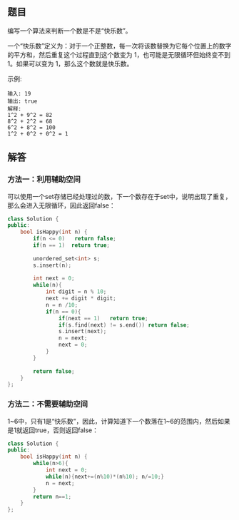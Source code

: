 ## 题目

编写一个算法来判断一个数是不是“快乐数”。

一个“快乐数”定义为：对于一个正整数，每一次将该数替换为它每个位置上的数字的平方和，然后重复这个过程直到这个数变为 1，也可能是无限循环但始终变不到 1。如果可以变为 1，那么这个数就是快乐数。

示例: 

```
输入: 19
输出: true
解释: 
1^2 + 9^2 = 82
8^2 + 2^2 = 68
6^2 + 8^2 = 100
1^2 + 0^2 + 0^2 = 1
```

## 解答

### 方法一：利用辅助空间

可以使用一个set存储已经处理过的数，下一个数存在于set中，说明出现了重复，那么会进入无限循环，因此返回false：

```c++
class Solution {
public:
    bool isHappy(int n) {
        if(n <= 0)   return false;
        if(n == 1)  return true;
        
        unordered_set<int> s;
        s.insert(n);
        
        int next = 0;
        while(n){
            int digit = n % 10;
            next += digit * digit;
            n = n /10;
            if(n == 0){
                if(next == 1)   return true;
                if(s.find(next) != s.end()) return false;
                s.insert(next);
                n = next;
                next = 0;
            }
        }
        
        return false;
    }
};
```

### 方法二：不需要辅助空间

1\~6中，只有1是“快乐数”，因此，计算知道下一个数落在1~6的范围内，然后如果是1就返回true，否则返回false：

```c++
class Solution {
public:
    bool isHappy(int n) {
        while(n>6){
            int next = 0;
            while(n){next+=(n%10)*(n%10); n/=10;}
            n = next;
        }
        return n==1;
    }
};
```